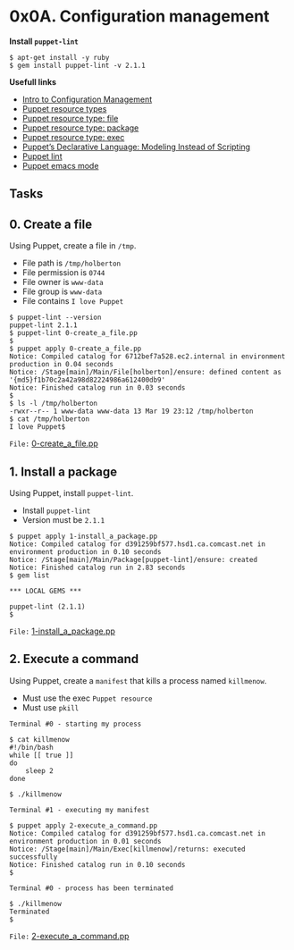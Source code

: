 # 0x0A. Configuration management

**Install `puppet-lint`**
```shell
$ apt-get install -y ruby
$ gem install puppet-lint -v 2.1.1
```

**Usefull links**
- [Intro to Configuration Management](https://intranet.hbtn.io/rltoken/r-NmkYO8bxIKp2qEx2ZjKQ)
- [Puppet resource types](https://puppet.com/docs/puppet/3.8/types/index.html)
- [Puppet resource type: file](https://intranet.hbtn.io/rltoken/fuhnsI9_1_F4GrHwGT3GxA)
- [Puppet resource type: package](https://puppet.com/docs/puppet/7/types/package.html)
- [Puppet resource type: exec](https://puppet.com/docs/puppet/7/types/exec.html)
- [Puppet’s Declarative Language: Modeling Instead of Scripting](https://intranet.hbtn.io/rltoken/Fqmb5rnChQgYAypvKoTxAQ)
- [Puppet lint](https://intranet.hbtn.io/rltoken/oezu0m_hJ8nEVA6a9o17Tw)
- [Puppet emacs mode](https://intranet.hbtn.io/rltoken/N70cVw8mG3707He-OxjP1w)


## Tasks
## 0. Create a file
Using Puppet, create a file in `/tmp`.

- File path is `/tmp/holberton`
- File permission is `0744`
- File owner is `www-data`
- File group is `www-data`
- File contains `I love Puppet`

```shell
$ puppet-lint --version
puppet-lint 2.1.1
$ puppet-lint 0-create_a_file.pp
$
$ puppet apply 0-create_a_file.pp
Notice: Compiled catalog for 6712bef7a528.ec2.internal in environment production in 0.04 seconds
Notice: /Stage[main]/Main/File[holberton]/ensure: defined content as '{md5}f1b70c2a42a98d82224986a612400db9'
Notice: Finished catalog run in 0.03 seconds
$
$ ls -l /tmp/holberton
-rwxr--r-- 1 www-data www-data 13 Mar 19 23:12 /tmp/holberton
$ cat /tmp/holberton
I love Puppet$
```

`File:` [0-create_a_file.pp](0-create_a_file.pp)


## 1. Install a package
Using Puppet, install `puppet-lint`.
- Install `puppet-lint`
- Version must be `2.1.1`

```shell
$ puppet apply 1-install_a_package.pp
Notice: Compiled catalog for d391259bf577.hsd1.ca.comcast.net in environment production in 0.10 seconds
Notice: /Stage[main]/Main/Package[puppet-lint]/ensure: created
Notice: Finished catalog run in 2.83 seconds
$ gem list

*** LOCAL GEMS ***

puppet-lint (2.1.1)
$
```

`File:` [1-install_a_package.pp](1-install_a_package.pp)


## 2. Execute a command
Using Puppet, create a `manifest` that kills a process named `killmenow`.

- Must use the exec `Puppet resource`
- Must use `pkill`

```shell
Terminal #0 - starting my process

$ cat killmenow
#!/bin/bash
while [[ true ]]
do
    sleep 2
done

$ ./killmenow
```
```shell
Terminal #1 - executing my manifest

$ puppet apply 2-execute_a_command.pp
Notice: Compiled catalog for d391259bf577.hsd1.ca.comcast.net in environment production in 0.01 seconds
Notice: /Stage[main]/Main/Exec[killmenow]/returns: executed successfully
Notice: Finished catalog run in 0.10 seconds
$
```
```shell
Terminal #0 - process has been terminated

$ ./killmenow
Terminated
$
```

`File:` [2-execute_a_command.pp](2-execute_a_command.pp)
